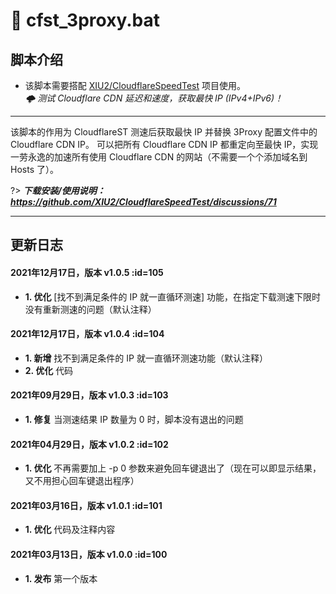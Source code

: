 # 📑 cfst_3proxy.bat

## 脚本介绍

- 该脚本需要搭配 [XIU2/CloudflareSpeedTest](https://github.com/XIU2/CloudflareSpeedTest) 项目使用。  
_🌩 测试 Cloudflare CDN 延迟和速度，获取最快 IP (IPv4+IPv6)！_

****

该脚本的作用为 CloudflareST 测速后获取最快 IP 并替换 3Proxy 配置文件中的 Cloudflare CDN IP。
可以把所有 Cloudflare CDN IP 都重定向至最快 IP，实现一劳永逸的加速所有使用 Cloudflare CDN 的网站（不需要一个个添加域名到 Hosts 了）。

?> ***下载安装/使用说明：https://github.com/XIU2/CloudflareSpeedTest/discussions/71***

****

## 更新日志

#### 2021年12月17日，版本 v1.0.5 :id=105
 - **1. 优化** [找不到满足条件的 IP 就一直循环测速] 功能，在指定下载测速下限时没有重新测速的问题（默认注释）   

#### 2021年12月17日，版本 v1.0.4 :id=104
 - **1. 新增** 找不到满足条件的 IP 就一直循环测速功能（默认注释）  
 - **2. 优化** 代码  

#### 2021年09月29日，版本 v1.0.3 :id=103
 - **1. 修复** 当测速结果 IP 数量为 0 时，脚本没有退出的问题  

#### 2021年04月29日，版本 v1.0.2 :id=102
 - **1. 优化** 不再需要加上 -p 0 参数来避免回车键退出了（现在可以即显示结果，又不用担心回车键退出程序）  

#### 2021年03月16日，版本 v1.0.1 :id=101
 - **1. 优化** 代码及注释内容  

#### 2021年03月13日，版本 v1.0.0 :id=100
 - **1. 发布** 第一个版本  